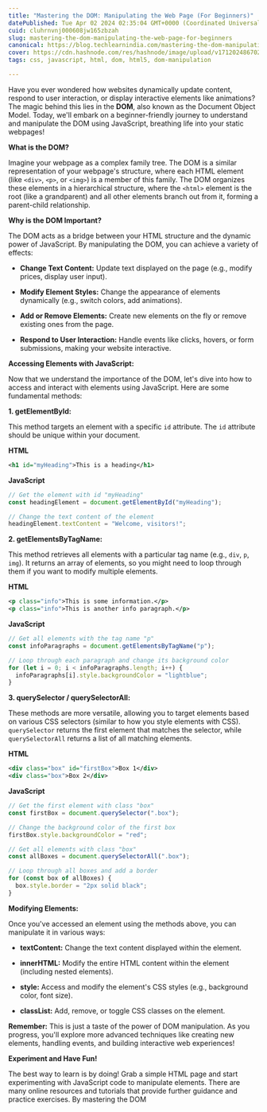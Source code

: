 ```yaml
---
title: "Mastering the DOM: Manipulating the Web Page (For Beginners)"
datePublished: Tue Apr 02 2024 02:35:04 GMT+0000 (Coordinated Universal Time)
cuid: cluhrnvnj000608jw165zbzah
slug: mastering-the-dom-manipulating-the-web-page-for-beginners
canonical: https://blog.techlearnindia.com/mastering-the-dom-manipulating-the-web-page-for-beginners
cover: https://cdn.hashnode.com/res/hashnode/image/upload/v1712024867025/c7ff85a6-f2ce-45c5-b63d-4f675cefa6f3.png
tags: css, javascript, html, dom, html5, dom-manipulation

---
```


Have you ever wondered how websites dynamically update content, respond to user interaction, or display interactive elements like animations? The magic behind this lies in the **DOM**, also known as the Document Object Model. Today, we'll embark on a beginner-friendly journey to understand and manipulate the DOM using JavaScript, breathing life into your static webpages!

**What is the DOM?**

Imagine your webpage as a complex family tree. The DOM is a similar representation of your webpage's structure, where each HTML element (like `<div>`, `<p>`, or `<img>`) is a member of this family. The DOM organizes these elements in a hierarchical structure, where the `<html>` element is the root (like a grandparent) and all other elements branch out from it, forming a parent-child relationship.

**Why is the DOM Important?**

The DOM acts as a bridge between your HTML structure and the dynamic power of JavaScript. By manipulating the DOM, you can achieve a variety of effects:

* **Change Text Content:** Update text displayed on the page (e.g., modify prices, display user input).
    
* **Modify Element Styles:** Change the appearance of elements dynamically (e.g., switch colors, add animations).
    
* **Add or Remove Elements:** Create new elements on the fly or remove existing ones from the page.
    
* **Respond to User Interaction:** Handle events like clicks, hovers, or form submissions, making your website interactive.
    

**Accessing Elements with JavaScript:**

Now that we understand the importance of the DOM, let's dive into how to access and interact with elements using JavaScript. Here are some fundamental methods:

**1\. getElementById:**

This method targets an element with a specific `id` attribute. The `id` attribute should be unique within your document.

**HTML**

```xml
<h1 id="myHeading">This is a heading</h1>
```

**JavaScript**

```javascript
// Get the element with id "myHeading"
const headingElement = document.getElementById("myHeading");

// Change the text content of the element
headingElement.textContent = "Welcome, visitors!";
```

**2\. getElementsByTagName:**

This method retrieves all elements with a particular tag name (e.g., `div`, `p`, `img`). It returns an array of elements, so you might need to loop through them if you want to modify multiple elements.

**HTML**

```xml
<p class="info">This is some information.</p>
<p class="info">This is another info paragraph.</p>
```

**JavaScript**

```javascript
// Get all elements with the tag name "p"
const infoParagraphs = document.getElementsByTagName("p");

// Loop through each paragraph and change its background color
for (let i = 0; i < infoParagraphs.length; i++) {
  infoParagraphs[i].style.backgroundColor = "lightblue";
}
```

**3\. querySelector / querySelectorAll:**

These methods are more versatile, allowing you to target elements based on various CSS selectors (similar to how you style elements with CSS). `querySelector` returns the first element that matches the selector, while `querySelectorAll` returns a list of all matching elements.

**HTML**

```xml
<div class="box" id="firstBox">Box 1</div>
<div class="box">Box 2</div>
```

**JavaScript**

```javascript
// Get the first element with class "box"
const firstBox = document.querySelector(".box");

// Change the background color of the first box
firstBox.style.backgroundColor = "red";

// Get all elements with class "box"
const allBoxes = document.querySelectorAll(".box");

// Loop through all boxes and add a border
for (const box of allBoxes) {
  box.style.border = "2px solid black";
}
```

**Modifying Elements:**

Once you've accessed an element using the methods above, you can manipulate it in various ways:

* **textContent:** Change the text content displayed within the element.
    
* **innerHTML:** Modify the entire HTML content within the element (including nested elements).
    
* **style:** Access and modify the element's CSS styles (e.g., background color, font size).
    
* **classList:** Add, remove, or toggle CSS classes on the element.
    

**Remember:** This is just a taste of the power of DOM manipulation. As you progress, you'll explore more advanced techniques like creating new elements, handling events, and building interactive web experiences!

**Experiment and Have Fun!**

The best way to learn is by doing! Grab a simple HTML page and start experimenting with JavaScript code to manipulate elements. There are many online resources and tutorials that provide further guidance and practice exercises. By mastering the DOM
